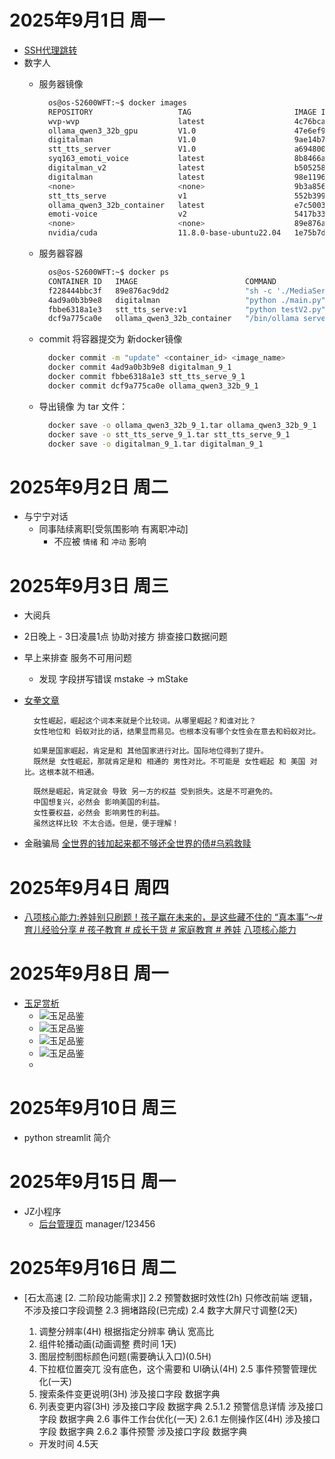 <!--
 * @Description:
 * @Date: 2025-09-01 10:48:13
 * @LastEditTime: 2025-09-16 11:15:23
 * @FilePath: \blogSrc\source\_posts\工作学习日记\25年\9月\2025年9月日记.md
-->
# 2025年9月1日 周一
+ [SSH代理跳转](SSH代理跳转.md)
+ 数字人
  + 服务器镜像
    ```bash
      os@os-S2600WFT:~$ docker images
      REPOSITORY                   TAG                       IMAGE ID       CREATED         SIZE
      wvp-wvp                      latest                    4c76bca012f3   5 weeks ago     211MB
      ollama_qwen3_32b_gpu         V1.0                      47e6ef946c79   2 months ago    41.6GB
      digitalman                   V1.0                      9ae14b7a3e9c   2 months ago    2.28GB
      stt_tts_server               V1.0                      a694800732f8   2 months ago    15.2GB
      syq163_emoti_voice           latest                    8b8466a48b2f   2 months ago    8.37GB
      digitalman_v2                latest                    b505258a7e01   2 months ago    1.78GB
      digitalman                   latest                    98e11966c2da   2 months ago    2.22GB
      <none>                       <none>                    9b3a8568be54   2 months ago    1.28GB
      stt_tts_serve                v1                        552b3992f9fa   2 months ago    13.4GB
      ollama_qwen3_32b_container   latest                    e7c50030d6a6   2 months ago    23.7GB
      emoti-voice                  v2                        5417b338b259   2 months ago    13.3GB
      <none>                       <none>                    89e876ac9dd2   17 months ago   752MB
      nvidia/cuda                  11.8.0-base-ubuntu22.04   1e75b7decac0   22 months ago   239MB
    ```

  + 服务器容器
    ```bash
      os@os-S2600WFT:~$ docker ps
      CONTAINER ID   IMAGE                        COMMAND                   CREATED        STATUS       PORTS                                                                                                                                                                                                                                                                                                                                                                        NAMES
      f228444bbc3f   89e876ac9dd2                 "sh -c './MediaServe…"   2 weeks ago    Up 2 weeks   0.0.0.0:8000->8000/udp, [::]:8000->8000/udp, 0.0.0.0:9000->9000/udp, [::]:9000->9000/udp, 0.0.0.0:10000->10000/udp, [::]:10000->10000/udp, 0.0.0.0:10000->10000/tcp, [::]:10000->10000/tcp, 0.0.0.0:18080->80/tcp, [::]:18080->80/tcp, 0.0.0.0:8443->443/tcp, [::]:8443->443/tcp, 0.0.0.0:8554->554/tcp, [::]:8554->554/tcp, 0.0.0.0:11935->1935/tcp, [::]:11935->1935/tcp   zlmediakit
      4ad9a0b3b9e8   digitalman                   "python ./main.py"        2 months ago   Up 3 weeks   0.0.0.0:9880->9880/tcp, [::]:9880->9880/tcp                                                                                                                                                                                                                                                                                                                                  digitalman_container
      fbbe6318a1e3   stt_tts_serve:v1             "python testV2.py"        2 months ago   Up 3 weeks   0.0.0.0:6005->6005/tcp, [::]:6005->6005/tcp, 8000/tcp                                                                                                                                                                                                                                                                                                                        STT_TTS_container
      dcf9a775ca0e   ollama_qwen3_32b_container   "/bin/ollama serve"       2 months ago   Up 3 weeks   0.0.0.0:11434->11434/tcp, [::]:11434->11434/tcp                                                                                                                                                                                                                                                                                                                              ollama_container_GPU
    ```
  + commit 将容器提交为 新docker镜像
    ```bash
      docker commit -m "update" <container_id> <image_name>
      docker commit 4ad9a0b3b9e8 digitalman_9_1
      docker commit fbbe6318a1e3 stt_tts_serve_9_1
      docker commit dcf9a775ca0e ollama_qwen3_32b_9_1
    ```
  + 导出镜像 为 tar 文件：
    ```bash
      docker save -o ollama_qwen3_32b_9_1.tar ollama_qwen3_32b_9_1
      docker save -o stt_tts_serve_9_1.tar stt_tts_serve_9_1
      docker save -o digitalman_9_1.tar digitalman_9_1
    ```

# 2025年9月2日 周二
  + 与宁宁对话
    + 同事陆续离职[受氛围影响 有离职冲动]
      - 不应被 `情绪` 和 `冲动` 影响

# 2025年9月3日 周三
  + 大阅兵
  + 2日晚上 - 3日凌晨1点 协助对接方 排查接口数据问题
  + 早上来排查 服务不可用问题
    + 发现 字段拼写错误 mstake -> mStake

  + [女拳文章](https://mp.weixin.qq.com/s/jHejiY-fqtgV4ivdWimzkg)
    ```
      女性崛起，崛起这个词本来就是个比较词。从哪里崛起？和谁对比？
      女性地位和 蚂蚁对比的话，结果显而易见。也根本没有哪个女性会在意去和蚂蚁对比。

      如果是国家崛起，肯定是和 其他国家进行对比。国际地位得到了提升。
      既然是 女性崛起，那就肯定是和 相通的 男性对比。不可能是 女性崛起 和 美国 对比。这根本就不相通。

      既然是崛起，肯定就会 导致 另一方的权益 受到损失。这是不可避免的。
      中国想复兴，必然会 影响美国的利益。
      女性要权益，必然会 影响男性的利益。
      虽然这样比较 不太合适。但是，便于理解！
    ```
  + 金融骗局
    [全世界的钱加起来都不够还全世界的债#乌鸦救赎](https://v.douyin.com/bkfQE8Rzgfw/)

# 2025年9月4日 周四
  + [八项核心能力:养娃别只刷题！孩子赢在未来的，是这些藏不住的 “真本事”～# 育儿经验分享 # 孩子教育 # 成长干货 # 家庭教育 # 养娃](https://v.douyin.com/RS4ibWydJPQ/)
    [八项核心能力](八项核心能力.md)

# 2025年9月8日 周一
  + [玉足赏析](https://mp.weixin.qq.com/s/3n6rVPBQZNONiAoYWxDGHg)
    + ![玉足品鉴](image.png)
    + ![玉足品鉴](image-3.png)
    + ![玉足品鉴](e53c264a89de9e907e356be1cf859153.jpg)
    + ![玉足品鉴](4c2d8c4ce01a8400f42fabba2f251495.jpg)
    +

# 2025年9月10日 周三
  + python streamlit 简介

# 2025年9月15日 周一
  + JZ小程序
    + [后台管理页](https://anrui.dx.hdapp.com.cn/admin/login)
      manager/123456

# 2025年9月16日 周二
  + [石太高速 [2. 二阶段功能需求]]
    2.2 预警数据时效性(2h)
      只修改前端 逻辑，不涉及接口字段调整
    2.3 拥堵路段(已完成)
    2.4 数字大屏尺寸调整(2天)
      1. 调整分辨率(4H)
        根据指定分辨率 确认 宽高比
      2. 组件轮播动画(动画调整 费时间 1天)
      3. 图层控制图标颜色问题(需要确认入口)(0.5H)
      4. 下拉框位置突兀 没有底色，这个需要和 UI确认(4H)
    2.5 事件预警管理优化(一天)
      6. 搜索条件变更说明(3H)
        涉及接口字段 数据字典
      7. 列表变更内容(3H)
        涉及接口字段 数据字典
      2.5.1.2 预警信息详情
        涉及接口字段 数据字典
    2.6 事件工作台优化(一天)
      2.6.1 左侧操作区(4H)
        涉及接口字段 数据字典
      2.6.2 事件预警
        涉及接口字段 数据字典

    + 开发时间 4.5天
